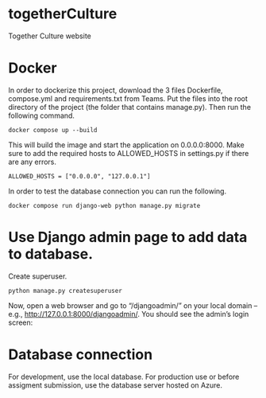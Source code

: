 # togetherCulture
Together Culture website

# Docker

In order to dockerize this project, download the 3 files Dockerfile, compose.yml and requirements.txt from Teams. Put the files into the root directory of the project (the folder that contains manage.py). Then run the following command.

```
docker compose up --build
```

This will build the image and start the application on 0.0.0.0:8000. Make sure to add the required hosts to ALLOWED_HOSTS in settings.py if there are any errors.

```
ALLOWED_HOSTS = ["0.0.0.0", "127.0.0.1"]
```

In order to test the database connection you can run the following.

```
docker compose run django-web python manage.py migrate
```

# Use Django admin page to add data to database.

Create superuser.

```
python manage.py createsuperuser
```

Now, open a web browser and go to “/djangoadmin/” on your local domain – e.g., http://127.0.0.1:8000/djangoadmin/. You should see the admin’s login screen:

# Database connection

For development, use the local database. For production use or before assigment submission, use the database server hosted on Azure. 
